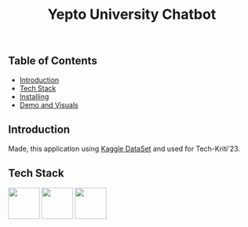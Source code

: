 <h1 align="center">Yepto University Chatbot</h1> <br>


## Table of Contents 

- [Introduction](#introduction)
- [Tech Stack](#tech_stack)
- [Installing](#installing)
- [Demo and Visuals](Visuals)

## Introduction

Made, this application using [Kaggle DataSet](https://www.kaggle.com/datasets/niraliivaghani/chatbot-dataset) and used for Tech-Kriti'23.

## Tech Stack

<img height="64px" width="auto" src="https://www.vectorlogo.zone/logos/tensorflow/tensorflow-icon.svg">

<img height="64px" width="auto" src="https://upload.wikimedia.org/wikipedia/commons/thumb/a/ae/Keras_logo.svg/768px-Keras_logo.svg.png"> 

<img height="64px" width="auto" src="https://upload.wikimedia.org/wikipedia/en/thumb/e/ee/Hugging_Face_logo.png/330px-Hugging_Face_logo.png"> 
